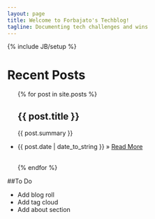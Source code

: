 ```yaml
---
layout: page
title: Welcome to Forbajato's Techblog!
tagline: Documenting tech challenges and wins
---
```

{% include JB/setup %}
    
# Recent Posts

<ul class="posts">
  {% for post in site.posts %}
    <h2> {{ post.title }} </h2>
    <p> {{ post.summary }} </p>
    <li><span>{{ post.date | date_to_string }}</span> &raquo; <a href="{{ post.url }}">Read More</a></li>
    <br>
   
  {% endfor %}
</ul>

##To Do

* Add blog roll
* Add tag cloud
* Add about section
